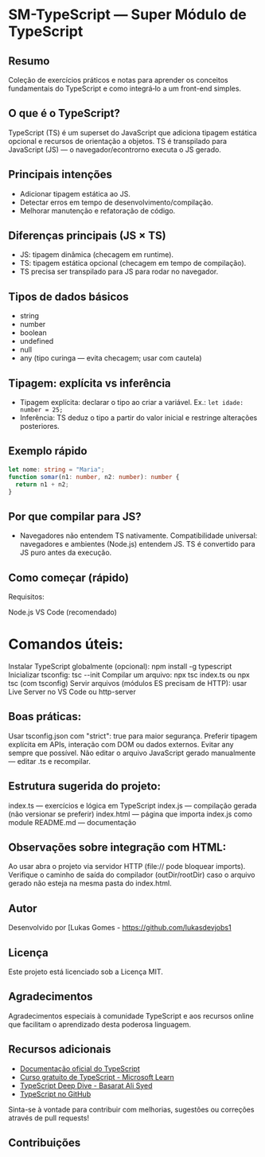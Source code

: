 # SM-TypeScript — Super Módulo de TypeScript

## Resumo

Coleção de exercícios práticos e notas para aprender os conceitos fundamentais do TypeScript e como integrá‑lo a um front-end simples.

## O que é o TypeScript?

TypeScript (TS) é um superset do JavaScript que adiciona tipagem estática opcional e recursos de orientação a objetos. TS é transpilado para JavaScript (JS) — o navegador/econtrorno executa o JS gerado.

## Principais intenções

- Adicionar tipagem estática ao JS.
- Detectar erros em tempo de desenvolvimento/compilação.
- Melhorar manutenção e refatoração de código.

## Diferenças principais (JS × TS)

- JS: tipagem dinâmica (checagem em runtime).
- TS: tipagem estática opcional (checagem em tempo de compilação).
- TS precisa ser transpilado para JS para rodar no navegador.

## Tipos de dados básicos

- string
- number
- boolean
- undefined
- null
- any (tipo curinga — evita checagem; usar com cautela)

## Tipagem: explícita vs inferência

- Tipagem explícita: declarar o tipo ao criar a variável. Ex.: `let idade: number = 25;`
- Inferência: TS deduz o tipo a partir do valor inicial e restringe alterações posteriores.

## Exemplo rápido

```ts
let nome: string = "Maria";
function somar(n1: number, n2: number): number {
  return n1 + n2;
}
```

## Por que compilar para JS?

- Navegadores não entendem TS nativamente.
  Compatibilidade universal: navegadores e ambientes (Node.js) entendem JS. TS é convertido para JS puro antes da execução.

## Como começar (rápido)

Requisitos:

Node.js
VS Code (recomendado)

# Comandos úteis:

Instalar TypeScript globalmente (opcional): npm install -g typescript
Inicializar tsconfig: tsc --init
Compilar um arquivo: npx tsc index.ts ou npx tsc (com tsconfig)
Servir arquivos (módulos ES precisam de HTTP): usar Live Server no VS Code ou http-server

## Boas práticas:

Usar tsconfig.json com "strict": true para maior segurança.
Preferir tipagem explícita em APIs, interação com DOM ou dados externos.
Evitar any sempre que possível.
Não editar o arquivo JavaScript gerado manualmente — editar .ts e recompilar.

## Estrutura sugerida do projeto:

index.ts — exercícios e lógica em TypeScript
index.js — compilação gerada (não versionar se preferir)
index.html — página que importa index.js como module
README.md — documentação

## Observações sobre integração com HTML:

Ao usar <script type="module" src="index.js"></script> abra o projeto via servidor HTTP (file:// pode bloquear imports).
Verifique o caminho de saída do compilador (outDir/rootDir) caso o arquivo gerado não esteja na mesma pasta do index.html.

## Autor

Desenvolvido por [Lukas Gomes - https://github.com/lukasdevjobs1

## Licença

Este projeto está licenciado sob a Licença MIT. 

## Agradecimentos

Agradecimentos especiais à comunidade TypeScript e aos recursos online que facilitam o aprendizado desta poderosa linguagem.

## Recursos adicionais

- [Documentação oficial do TypeScript](https://www.typescriptlang.org/docs/)
- [Curso gratuito de TypeScript - Microsoft Learn](https://learn.microsoft.com/pt-br/training/paths/learn-typescript/)
- [TypeScript Deep Dive - Basarat Ali Syed](https://basarat.gitbook.io/typescript/)
- [TypeScript no GitHub](https://github.com/microsoft/TypeScript)

Sinta-se à vontade para contribuir com melhorias, sugestões ou correções através de pull requests!

## Contribuições
